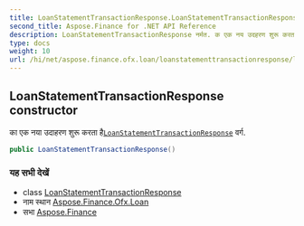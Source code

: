 ```yaml
---
title: LoanStatementTransactionResponse.LoanStatementTransactionResponse
second_title: Aspose.Finance for .NET API Reference
description: LoanStatementTransactionResponse नर्मत. क एक नय उदहरण शुरू करत हैLoanStatementTransactionResponse वर्ग.
type: docs
weight: 10
url: /hi/net/aspose.finance.ofx.loan/loanstatementtransactionresponse/loanstatementtransactionresponse/
---
```

## LoanStatementTransactionResponse constructor

का एक नया उदाहरण शुरू करता है[`LoanStatementTransactionResponse`](../) वर्ग.

```csharp
public LoanStatementTransactionResponse()
```

### यह सभी देखें

* class [LoanStatementTransactionResponse](../)
* नाम स्थान [Aspose.Finance.Ofx.Loan](../../loanstatementtransactionresponse/)
* सभा [Aspose.Finance](../../../)


